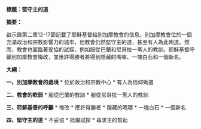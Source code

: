 **標題：堅守主的道**

**摘要：**

啟示錄第二章12-17節記載了耶穌基督給別加摩教會的信息。別加摩教會位於一個充滿政治和宗教影響力的城市，但教會仍然堅守主的道，甚至有人為此殉道。然而，教會也面臨著妥協的試探，例如服從巴蘭和尼哥拉一黨人的教訓。耶穌基督呼籲別加摩教會悔改，並應許得勝者將得到隱藏的嗎哪、一塊白石和一個新名。

**大綱：**

**一、別加摩教會的處境**
    * 位於政治和宗教中心
    * 有人為信仰殉道

**二、教會的軟弱**
    * 服從巴蘭的教訓
    * 服從尼哥拉一黨人的教訓

**三、耶穌基督的呼籲**
    * 悔改
    * 應許得勝者
        * 隱藏的嗎哪
        * 一塊白石
        * 一個新名

**四、堅守主的道**
    * 不妥協
    * 抵擋試探
    * 尋求主的幫助